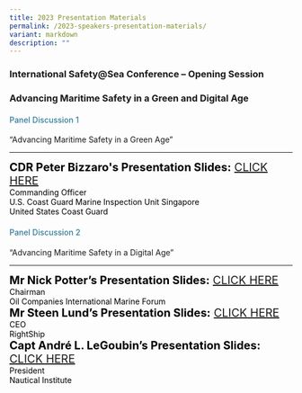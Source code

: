 ```yaml
---
title: 2023 Presentation Materials
permalink: /2023-speakers-presentation-materials/
variant: markdown
description: ""
---
```

<div>
  <h3>International Safety@Sea Conference – Opening Session</h3>
	<h3>Advancing Maritime Safety in a Green and Digital Age</h3>
</div>
<div class="mb-5">
<h4 class="programme-title">Panel Discussion 1</h4>
	“Advancing Maritime Safety in a Green Age”	
<hr class="my-5">	
<div class="speaker-name text-ellipsis"><strong class="mr-5">CDR Peter Bizzaro's Presentation Slides:</strong> 
	<a href="/files/Presentation/SESSION_1_PANEL_1/CDR_Peter_Bizzaro_s_Presentation_Slides.pdf" target="_new" class="ml-5">CLICK HERE <i class="sgds-icon sgds-icon-arrow-right is-size-4 ml-3"></i></a>	</div>
<div class="text-ellipsis speaker-position">Commanding Officer<br> U.S. Coast Guard Marine Inspection Unit Singapore</div>
<div class="text-ellipsis speaker-company mb-3">United States Coast Guard</div>

</div>

<div class="mb-5">
<h4 class="programme-title">Panel Discussion 2</h4>
	“Advancing Maritime Safety in a Digital Age”
<hr class="my-5">	
<div class="speaker-name text-ellipsis"><strong class="mr-5">Mr Nick Potter’s Presentation Slides:</strong> 
	<a href="/files/Presentation/SESSION_1_PANEL_2/Mr_Nick_Potter_s_Presentation_Slides.pdf" target="_new" class="ml-5">CLICK HERE <i class="sgds-icon sgds-icon-arrow-right is-size-4 ml-3"></i></a>	</div>
<div class="text-ellipsis speaker-position">Chairman</div>
<div class="text-ellipsis speaker-company  mb-3">Oil Companies International Marine Forum</div>

	
	
<div class="speaker-name text-ellipsis"><strong class="mr-5">Mr Steen Lund’s Presentation Slides:</strong> 
	<a href="/files/Presentation/SESSION_1_PANEL_2/Mr_Steen_Lund_s_Presentation_Slides.pdf" target="_new" class="ml-5">CLICK HERE <i class="sgds-icon sgds-icon-arrow-right is-size-4 ml-3"></i></a>	</div>
<div class="text-ellipsis speaker-position">CEO</div>
<div class="text-ellipsis speaker-company  mb-3">RightShip</div>
	
	
		
<div class="speaker-name text-ellipsis"><strong class="mr-5">Capt André L. LeGoubin’s Presentation Slides:</strong> 
	<a href="/files/Presentation/SESSION_1_PANEL_2/Capt_Andr__L__LeGoubin_s_Presentation_Slides.pdf" target="_new" class="ml-5">CLICK HERE <i class="sgds-icon sgds-icon-arrow-right is-size-4 ml-3"></i></a>	</div>
<div class="text-ellipsis speaker-position">President</div>
<div class="text-ellipsis speaker-company  mb-3">Nautical Institute</div>
</div>


<style type="text/css"> 
.is-left{
text-align: left;
}
.bg-light {
background-color: #fff !important;
box-shadow: 5px 0 6px -4px rgb(195 195 195 / 80%), -5px 0 6px -4px rgb(195 195 195 / 80%);
}
.p-4 {
padding: 1.5rem!important;
}
.speaker-role small{
font-size: 11px;
text-transform: capitalize;
}
.speaker-name {
font-size: 1.25rem;
}
.text-ellipsis {
/* white-space: nowrap; */
color: #000;
overflow: hidden;
text-overflow: ellipsis;
}
.font {
font-size: 14px;
}
h4{
font-weight: 500; 
color: #337B9A !important;
}
.content a { text-decoration: none; }
</style>